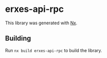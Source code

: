 # erxes-api-rpc

This library was generated with [Nx](https://nx.dev).

## Building

Run `nx build erxes-api-rpc` to build the library.
